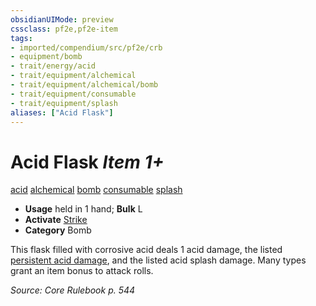 ```yaml
---
obsidianUIMode: preview
cssclass: pf2e,pf2e-item
tags:
- imported/compendium/src/pf2e/crb
- equipment/bomb
- trait/energy/acid
- trait/equipment/alchemical
- trait/equipment/alchemical/bomb
- trait/equipment/consumable
- trait/equipment/splash
aliases: ["Acid Flask"]
---
```

# Acid Flask *Item 1+*  
[acid](acid.md)  [alchemical](alchemical.md)  [bomb](bomb.md)  [consumable](consumable.md)  [splash](splash.md)  

- **Usage** held in 1 hand; **Bulk** L
- **Activate** [Strike](strike.md)
- **Category** Bomb

This flask filled with corrosive acid deals 1 acid damage, the listed [persistent acid damage](conditions.md#Persistent%20Damage), and the listed acid splash damage. Many types grant an item bonus to attack rolls.

*Source: Core Rulebook p. 544*